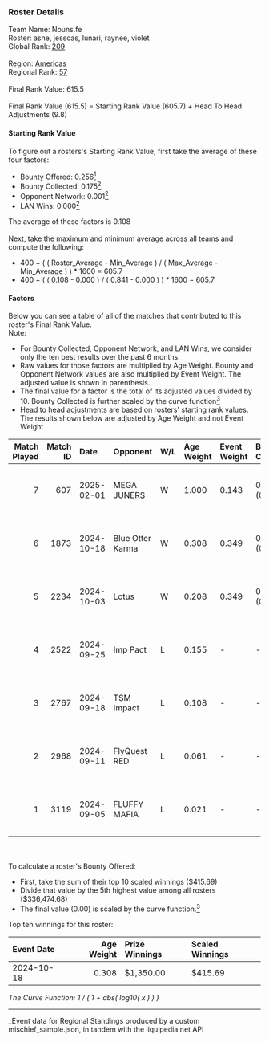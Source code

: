 ### Roster Details<br />
Team Name: Nouns.fe<br />
Roster: ashe, jesscas, lunari, raynee, violet<br />
Global Rank: [209](../../standings_global_2025_03_01.md)<br />
<br />
Region: [Americas]( ../../standings_americas_2025_03_01.md)<br />
Regional Rank: [57]( ../../standings_americas_2025_03_01.md)<br />
<br />
Final Rank Value:  615.5<br />
<br />
Final Rank Value (615.5) = Starting Rank Value (605.7) + Head To Head Adjustments (9.8)<br />

#### Starting Rank Value<br />
To figure out a rosters's Starting Rank Value, first take the average of these four factors:<br />
- Bounty Offered: 0.256[<sup>1</sup>](#table2)
- Bounty Collected: 0.175[<sup>2</sup>](#table1)
- Opponent Network: 0.001[<sup>2</sup>](#table1)
- LAN Wins: 0.000[<sup>2</sup>](#table1)

The average of these factors is 0.108<br />
<br />
Next, take the maximum and minimum average across all teams and compute the following:<br />
- 400 + ( ( Roster_Average - Min_Average ) / ( Max_Average - Min_Average ) ) * 1600 = 605.7
- 400 + ( ( 0.108 - 0.000 ) / ( 0.841 - 0.000 ) ) * 1600 = 605.7


#### Factors<br />
Below you can see a table of all of the matches that contributed to this roster's Final Rank Value.<br />
Note:<br />

- For Bounty Collected, Opponent Network, and LAN Wins, we consider only the ten best results over the past 6 months.
- Raw values for those factors are multiplied by Age Weight. Bounty and Opponent Network values are also multiplied by Event Weight. The adjusted value is shown in parenthesis.
- The final value for a factor is the total of its adjusted values divided by 10. Bounty Collected is further scaled by the curve function[<sup>3</sup>](#curveFunction)
- Head to head adjustments are based on rosters' starting rank values. The results shown below are adjusted by Age Weight and not Event Weight
<span id="table1"></span><br />


| Match Played | Match ID | Date       | Opponent         | W/L | Age Weight | Event Weight | Bounty Collected | Opponent Network | LAN Wins  | H2H Adj. | Roster                                   |
| -: | -: | :- | :- | :- | :- | :- | :- | :- | :- | -: | :- |
|            7 |      607 | 2025-02-01 | MEGA JUNERS      | W   | 1.000      | 0.143        | 0.000 (0.000)    | 0.060 (0.009)    | 0 (0.000) |     7.25 | ashe, jesscas, lunari, raynee, violet    |
|            6 |     1873 | 2024-10-18 | Blue Otter Karma | W   | 0.308      | 0.349        | 0.001 (0.000)    | 0.008 (0.001)    | 0 (0.000) |     4.67 | ashe, jesscas, katalyyst, lunari, raynee |
|            5 |     2234 | 2024-10-03 | Lotus            | W   | 0.208      | 0.349        | 0.001 (0.000)    | 0.004 (0.000)    | 0 (0.000) |     3.16 | ashe, jesscas, katalyyst, lunari, raynee |
|            4 |     2522 | 2024-09-25 | Imp Pact         | L   | 0.155      | -            | -                | -                | -         |    -2.39 | ashe, jesscas, katalyyst, lunari, raynee |
|            3 |     2767 | 2024-09-18 | TSM Impact       | L   | 0.108      | -            | -                | -                | -         |    -1.68 | ashe, jesscas, katalyyst, lunari, raynee |
|            2 |     2968 | 2024-09-11 | FlyQuest RED     | L   | 0.061      | -            | -                | -                | -         |    -0.88 | ashe, jesscas, katalyyst, lunari, raynee |
|            1 |     3119 | 2024-09-05 | FLUFFY MAFIA     | L   | 0.021      | -            | -                | -                | -         |    -0.33 | ashe, Chowdzz, jesscas, lunari, raynee   |

<br />
<span id="table2"></span><br />
To calculate a roster's Bounty Offered:<br />

- First, take the sum of their top 10 scaled winnings ($415.69)
- Divide that value by the 5th highest value among all rosters ($336,474.68)
- The final value (0.00) is scaled by the curve function.[<sup>3</sup>](#curveFunction)

Top ten winnings for this roster:<br />

| Event Date | Age Weight | Prize Winnings | Scaled Winnings |
| :- | -: | :- | :- |
| 2024-10-18 |      0.308 | $1,350.00      | $415.69         |


<span id="curveFunction"></span>_The Curve Function: 1 / ( 1 + abs( log10( x ) ) )_<br />

---
_Event data for Regional Standings produced by a custom mischief_sample.json, in tandem with the liquipedia.net API<br />
